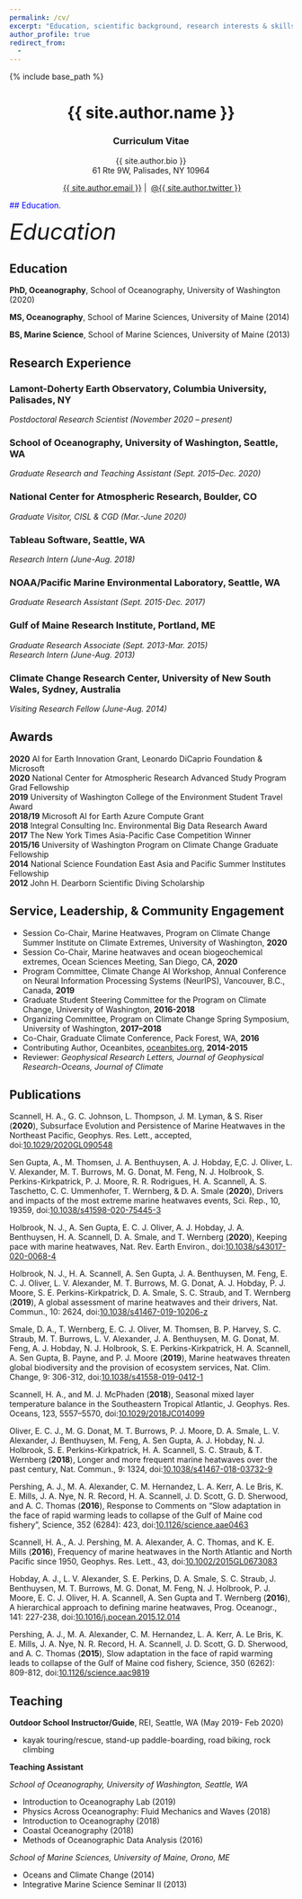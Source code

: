 ```yaml
---
permalink: /cv/
excerpt: "Education, scientific background, research interests & skills, and more."
author_profile: true
redirect_from:
  - 
---
```


{% include base_path %}

<!-- Click [here](/cv-print/) for a printable version or [download a PDF](/files/cv-print.pdf).<br /><br /><br /> -->

<h1 align="center">{{ site.author.name }}</h1>
<p><h3 align="center">Curriculum Vitae</h3></p>

<p align="center">{{ site.author.bio }} <br /> 61 Rte 9W, Palisades, NY 10964</p>

<p align="center"><i class="fas fa-envelope" aria-hidden="true"></i>&nbsp;<a href="mailto:{{ site.author.email }}" target="_blank">{{ site.author.email }}</a> &#124; <i class="fab fa-twitter" aria-hidden="true"></i>&nbsp;<a href="https://twitter.com/{{ site.author.twitter }}">@{{ site.author.twitter }}</a></p>


<span style="color:blue">## Education</span>.

<span style="font-size:40px;" style="color:blue"> *Education* </span>

## Education 

**PhD, Oceanography**, School of Oceanography, University of Washington (2020)

**MS, Oceanography**, School of Marine Sciences, University of Maine (2014)

**BS, Marine Science**, School of Marine Sciences, University of Maine (2013)



## Research Experience

### Lamont-Doherty Earth Observatory, Columbia University, Palisades, NY <br />
*Postdoctoral Research Scientist (November 2020 – present)*

### School of Oceanography, University of Washington, Seattle, WA <br />
*Graduate Research and Teaching Assistant (Sept. 2015–Dec. 2020)*

### National Center for Atmospheric Research, Boulder, CO <br />
*Graduate Visitor, CISL & CGD (Mar.-June 2020)*

### Tableau Software, Seattle, WA <br /> 
*Research Intern (June-Aug. 2018)*

### NOAA/Pacific Marine Environmental Laboratory, Seattle, WA <br />
*Graduate Research Assistant (Sept. 2015-Dec. 2017)*

### Gulf of Maine Research Institute, Portland, ME <br />
*Graduate Research Associate (Sept. 2013-Mar. 2015)*<br />
*Research Intern (June-Aug. 2013)*

### Climate Change Research Center, University of New South Wales, Sydney, Australia <br />
*Visiting Research Fellow (June-Aug. 2014)*


## Awards

**2020** AI for Earth Innovation Grant, Leonardo DiCaprio Foundation & Microsoft<br /> 
**2020** National Center for Atmospheric Research Advanced Study Program Grad Fellowship<br />
**2019** University of Washington College of the Environment Student Travel Award<br />
**2018/19** Microsoft AI for Earth Azure Compute Grant<br />
**2018** Integral Consulting Inc. Environmental Big Data Research Award<br />
**2017** The New York Times Asia-Pacific Case Competition Winner<br />
**2015/16** University of Washington Program on Climate Change Graduate Fellowship<br />
**2014** National Science Foundation East Asia and Pacific Summer Institutes Fellowship<br />
**2012** John H. Dearborn Scientific Diving Scholarship<br />


## Service, Leadership, & Community Engagement

- Session Co-Chair, Marine Heatwaves, Program on Climate Change Summer Institute on Climate Extremes, University of Washington, **2020** 
- Session Co-Chair, Marine heatwaves and ocean biogeochemical extremes, Ocean Sciences Meeting, San Diego, CA, **2020**
- Program Committee, Climate Change AI Workshop, Annual Conference on Neural Information Processing Systems (NeurIPS), Vancouver, B.C., Canada, **2019**
- Graduate Student Steering Committee for the Program on Climate Change, University of Washington, **2016-2018** 
- Organizing Committee, Program on Climate Change Spring Symposium, University of Washington, **2017–2018**
- Co-Chair, Graduate Climate Conference, Pack Forest, WA, **2016**
- Contributing Author, Oceanbites, <a href="https://oceanbites.org" target="_blank">oceanbites.org</a>,  **2014-2015**   
- Reviewer: <i>Geophysical Research Letters, Journal of Geophysical Research-Oceans, Journal of Climate</i>


## Publications

Scannell, H. A., G. C. Johnson, L. Thompson, J. M. Lyman, & S. Riser (**2020**), Subsurface Evolution and Persistence of Marine Heatwaves in the Northeast Pacific, Geophys. Res. Lett., accepted, doi:<a href="https://doi.org/10.1029/2020GL090548" target="_blank">10.1029/2020GL090548</a>

Sen Gupta, A., M. Thomsen, J. A. Benthuysen, A. J. Hobday, E,C. J. Oliver, L. V. Alexander, M. T. Burrows, M. G. Donat, M. Feng, N. J. Holbrook, S. Perkins-Kirkpatrick, P. J. Moore, R. R. Rodrigues, H. A. Scannell, A. S. Taschetto, C. C. Ummenhofer, T. Wernberg, & D. A. Smale (**2020**), Drivers and impacts of the most extreme marine heatwaves events, Sci. Rep., 10, 19359, doi:<a href="https://doi.org/10.1038/s41598-020-75445-3" target="_blank">10.1038/s41598-020-75445-3</a> 

Holbrook, N. J., A. Sen Gupta, E. C. J. Oliver, A. J. Hobday, J. A. Benthuysen, H. A. Scannell, D. A. Smale, and T. Wernberg (**2020**), Keeping pace with marine heatwaves, Nat. Rev. Earth Environ., doi:<a href="https://doi.org/10.1038/s43017-020-0068-4" target="_blank">10.1038/s43017-020-0068-4</a>

Holbrook, N. J., H. A. Scannell, A. Sen Gupta, J. A. Benthuysen, M. Feng, E. C. J. Oliver, L. V. Alexander, M. T. Burrows, M. G. Donat, A. J. Hobday, P. J. Moore, S. E. Perkins-Kirkpatrick, D. A. Smale, S. C. Straub, and T. Wernberg (**2019**), A global assessment of marine heatwaves and their drivers, Nat. Commun., 10: 2624, doi:<a href="https://doi.org/10.1038/s41467-019-10206-z" target="_blank">10.1038/s41467-019-10206-z</a>

Smale, D. A., T. Wernberg, E. C. J. Oliver, M. Thomsen, B. P. Harvey, S. C. Straub, M. T. Burrows, L. V. Alexander, J. A. Benthuysen, M. G. Donat, M. Feng, A. J. Hobday, N. J. Holbrook, S. E. Perkins-Kirkpatrick, H. A. Scannell, A. Sen Gupta, B. Payne, and P. J. Moore (**2019**), Marine heatwaves threaten global biodiversity and the provision of ecosystem services, Nat. Clim. Change, 9: 306-312, doi:<a href="https://doi.org/10.1038/s41558-019-0412-1" target="_blank">10.1038/s41558-019-0412-1</a>

Scannell, H. A., and M. J. McPhaden (**2018**), Seasonal mixed layer temperature balance in the Southeastern Tropical Atlantic, J. Geophys. Res. Oceans, 123, 5557–5570, doi:<a href="https://doi.org/10.1029/2018JC014099" target="_blank">10.1029/2018JC014099</a>

Oliver, E. C. J., M. G. Donat, M. T. Burrows, P. J. Moore, D. A. Smale, L. V. Alexander, J. Benthuysen, M. Feng, A. Sen Gupta, A. J. Hobday, N. J. Holbrook, S. E. Perkins-Kirkpatrick, H. A. Scannell, S. C. Straub, & T. Wernberg (**2018**), Longer and more frequent marine heatwaves over the past century, Nat. Commun., 9: 1324, doi:<a href="https://doi.org/10.1038/s41467-018-03732-9" target="_blank">10.1038/s41467-018-03732-9</a>

Pershing, A. J., M. A. Alexander, C. M. Hernandez, L. A. Kerr, A. Le Bris, K. E. Mills, J. A. Nye, N. R. Record, H. A. Scannell, J. D. Scott, G. D. Sherwood, and A. C. Thomas (**2016**), Response to Comments on “Slow adaptation in the face of rapid warming leads to collapse of the Gulf of Maine cod fishery”, Science, 352 (6284): 423, doi:<a href="https://doi.org/10.1126/science.aae0463" target="_blank">10.1126/science.aae0463</a>

Scannell, H. A., A. J. Pershing, M. A. Alexander, A. C. Thomas, and K. E. Mills (**2016**), Frequency of marine heatwaves in the North Atlantic and North Pacific since 1950, Geophys. Res. Lett., 43, doi:<a href="https://doi.org/10.1002/2015GL067308" target="_blank">10.1002/2015GL0673083</a>

Hobday, A. J., L. V. Alexander, S. E. Perkins, D. A. Smale, S. C. Straub, J. Benthuysen, M. T. Burrows, M. G. Donat, M. Feng, N. J. Holbrook, P. J. Moore, E. C. J. Oliver, H. A. Scannell, A. Sen Gupta and T. Wernberg (**2016**), A hierarchical approach to defining marine heatwaves, Prog. Oceanogr., 141: 227-238, doi:<a href="https://doi.org/10.1016/j.pocean.2015.12.014" target="_blank">10.1016/j.pocean.2015.12.014</a>

Pershing, A. J., M. A. Alexander, C. M. Hernandez, L. A. Kerr, A. Le Bris, K. E. Mills, J. A. Nye, N. R. Record, H. A. Scannell, J. D. Scott, G. D. Sherwood, and A. C. Thomas (**2015**), Slow adaptation in the face of rapid warming leads to collapse of the Gulf of Maine cod fishery, Science, 350 (6262): 809-812, doi:<a href="https://doi.org/10.1126/science.aac9819" target="_blank">10.1126/science.aac9819</a>

  
## Teaching

**Outdoor School Instructor/Guide**, REI, Seattle, WA (May 2019- Feb 2020)
  - kayak touring/rescue, stand-up paddle-boarding, road biking, rock climbing

**Teaching Assistant** 

*School of Oceanography, University of Washington, Seattle, WA*
  - Introduction to Oceanography Lab (2019)
  - Physics Across Oceanography: Fluid Mechanics and Waves (2018)
  - Introduction to Oceanography (2018)
  - Coastal Oceanography (2018)
  - Methods of Oceanographic Data Analysis (2016)

*School of Marine Sciences, University of Maine, Orono, ME*
  - Oceans and Climate Change (2014)
  - Integrative Marine Science Seminar II (2013)
